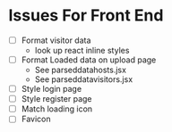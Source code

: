 # Issues For Front End

- [ ] Format visitor data
    - look up react inline styles
- [ ] Format Loaded data on upload page
    - See parseddatahosts.jsx
    - See parseddatavisitors.jsx
- [ ] Style login page
- [ ] Style register page
- [ ] Match loading icon
- [ ] Favicon
